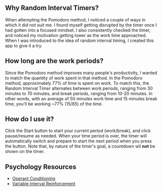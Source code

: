 ## Why Random Interval Timers?
When attempting the Pomodoro method, I noticed a couple of ways in which it did not suit me. I found myself getting disrupted by the timer once I had gotten into a focused mindset. I also consistently checked the timer, and noticed my motivation getting lower as the work time approached. When I was introduced to the idea of random interval timing, I created this app to give it a try.

## How long are the work periods?
Since the Pomodoro method improves many people's productivity, I wanted to match the quantity of work spent in that method. In the Pomodoro method, approximately 77% of time is spent on work. To match this, the Random Interval Timer alternates between work periods, ranging from 30 minutes to 70 minutes, and break periods, ranging from 10-20 minutes. In other words, with an average of 50 minutes work time and 15 minutes break time, you'll be working ~77% (15/65) of the time. 

## How do I use it?
Click the Start button to start your current period (work/break), and click pause/resume as needed. When your time period is over, the timer will automatically switch and prepare to start the next period when you press the button. Note that, by nature of the timer's goal, a countdown wil **not** be shown on the timer.

## Psychology Resources
- [Operant Conditioning](https://www.simplypsychology.org/operant-conditioning.html)
- [Variable Interval Reinforcement](https://www.parentingforbrain.com/schedules-of-reinforcement/)